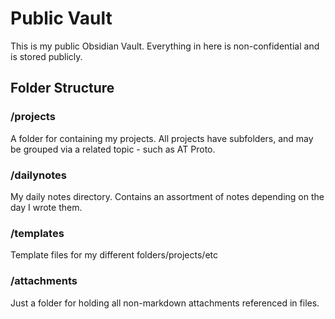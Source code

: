 # Public Vault
This is my public Obsidian Vault. Everything in here is non-confidential and is stored publicly.

## Folder Structure
### /projects
A folder for containing my projects. All projects have subfolders, and may be grouped via a related topic - such as AT Proto.

### /dailynotes
My daily notes directory. Contains an assortment of notes depending on the day I wrote them.

### /templates
Template files for my different folders/projects/etc 

### /attachments 
Just a folder for holding all non-markdown attachments referenced in files.
